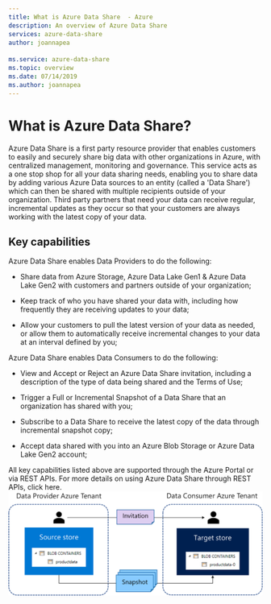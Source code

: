 ```yaml
---
title: What is Azure Data Share  - Azure
description: An overview of Azure Data Share
services: azure-data-share
author: joannapea

ms.service: azure-data-share
ms.topic: overview
ms.date: 07/14/2019
ms.author: joannapea
---
```

# What is Azure Data Share?

Azure Data Share is a first party resource provider that enables customers to easily and securely share big data with other organizations in Azure, with centralized management, monitoring and governance. This service acts as a one stop shop for all your data sharing needs, enabling you to share data by adding various Azure Data sources to an entity (called a 'Data Share') which can then be shared with multiple recipients outside of your organization. Third party partners that need your data can receive regular, incremental updates as they occur so that your customers are always working with the latest copy of your data. 

## Key capabilities

Azure Data Share enables Data Providers to do the following:

* Share data from Azure Storage, Azure Data Lake Gen1 & Azure Data Lake Gen2 with customers and partners outside of your organization;

* Keep track of who you have shared your data with, including how frequently they are receiving updates to your data;

* Allow your customers to pull the latest version of your data as needed, or allow them to automatically receive         incremental changes to your data at an interval defined by you;

Azure Data Share enables Data Consumers to do the following: 

* View and Accept or Reject an Azure Data Share invitation, including a description of the type of data being shared and the Terms of Use; 

* Trigger a Full or Incremental Snapshot of a Data Share that an organization has shared with you;

* Subscribe to a Data Share to receive the latest copy of the data through incremental snapshot copy;

* Accept data shared with you into an Azure Blob Storage or Azure Data Lake Gen2 account; 

All key capabilities listed above are supported through the Azure Portal or via REST APIs. For more details on using Azure Data Share through REST APIs, click here. 
    ![Supported Scenarios](./media/supportedscenarios.png "Supported Scenarios")